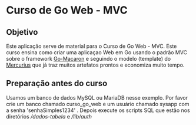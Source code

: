 # Curso de Go Web - MVC

## Objetivo

Este aplicação serve de material para o Curso de Go Web - MVC. Este curso ensina como criar uma aplicaçao Web em Go usando o padrão MVC sobre o framework [Go-Macaron](https://go-macaron.com) e seguindo o modelo (template) do [Mercurius](https://github.com/novatrixtech/mercurius) que já traz muitos artefatos prontos e economiza muito tempo.

## Preparação antes do curso

Usamos um banco de dados MySQL ou MariaDB nesse exemplo. Por favor crie um banco chamado curso_go_web e um usuário chamado sysapp com a senha 'senhaSimples1234' . Depois execute os scripts SQL que estão nos diretórios _/dados-tabela_ e _/lib/auth_
